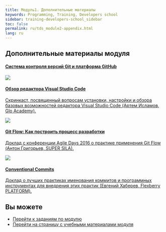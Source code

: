 ```yaml
---
title: Модуль1. Дополнительные материалы
keywords: Programming, Training, Developers school
sidebar: training-developers-school_sidebar
toc: false
permalink: ru/tds_module2-appendix.html
lang: ru
---
```


## Дополнительные материалы модуля

<div class="panel-group">
    <div class="panel panel-default">
        <div class="panel-heading">
            <h4 class="panel-title">
                <a data-toggle="collapse" href="#collapse2">
                Система контроля версий Git и платформа GitHub</a>
            </h4>
        </div>
        <div id="collapse2" class="panel-collapse collapse in">
            <div class="panel-body">
                <div class="row items">
                    <div class="col-sm-6 col-md-4 portfolio-item">
                        <a href="{{ 'https://www.youtube.com/watch?v=paA-leudslo' | relative_url }}" class="portfolio-link" target="_blank">
                            <div class="img-wrapper">
                                <img src="{{ "/images/pages/trainings/developers-school/module2/vs-code-overview.jpg" | relative_url}}" class="products-img">
                            </div>
                            <h4><span class="item-head">Обзор редактора Visual Studio Code</span></h4>
                            <p>Скринкаст, посвященный вопросам установки, настройки и обзора базовых возможностей редактора Visual Studio Code (Артем Исламов, Glo Academy).</p>
                        </a>
                    </div>
                    <div class="col-sm-6 col-md-4 portfolio-item">
                        <a href="{{ 'https://www.youtube.com/watch?v=rC6varfUhCo' | relative_url }}" class="portfolio-link" target="_blank">
                            <div class="img-wrapper">
                                <img src="{{ "/images/pages/trainings/developers-school/module2/git-flow-process.jpg" | relative_url}}" class="products-img">
                            </div>
                            <h4><span class="item-head">Git Flow: Как построить процесс разработки</span></h4>
                            <p>Доклад с конференции Agile Days 2016 о практике применения Git Flow (Антон Григорьев, SUPER SILA).</p>
                        </a>
                    </div>
                    <div class="col-sm-6 col-md-4 portfolio-item">
                        <a href="{{ 'https://www.youtube.com/watch?v=4DrSOmAdOok' | relative_url }}" class="portfolio-link" target="_blank">
                            <div class="img-wrapper">
                                <img src="{{ "/images/pages/trainings/developers-school/module2/conventional-commits.jpg" | relative_url}}" class="products-img">
                            </div>
                            <h4><span class="item-head">Conventional Commits</span></h4>
                            <p>Доклад о лучших практиках именования коммитов и программных инструментах для внедрения этих практик (Евгений Хаберев, Flexberry PLATFORM).</p>
                        </a>
                    </div>
                </div>
            </div>
        </div>
    </div>
</div>

## Вы можете

* [Перейти к заданиям по модулю](tds_module2-tasks.html)
* [Перейти на страницу с учебными материалами модуля](tds_module2-learn.html)
